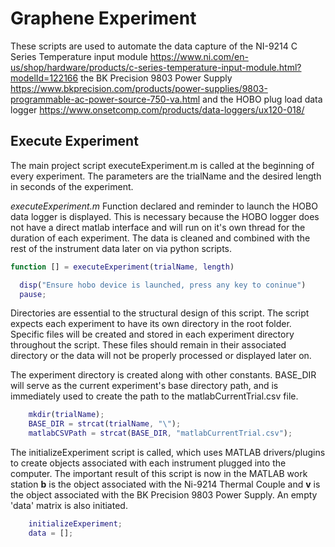 # Graphene Experiment
These scripts are used to automate the data capture of the NI-9214 C Series Temperature input module https://www.ni.com/en-us/shop/hardware/products/c-series-temperature-input-module.html?modelId=122166 the BK Precision 9803 Power Supply https://www.bkprecision.com/products/power-supplies/9803-programmable-ac-power-source-750-va.html and the HOBO plug load data logger https://www.onsetcomp.com/products/data-loggers/ux120-018/

## Execute Experiment
The main project script executeExperiment.m is called at the beginning of every experiment. The parameters are the trialName and the desired length in seconds of the experiment.

<em><i>executeExperiment.m</i></em>
Function declared and reminder to launch the HOBO data logger is displayed. This is necessary because the HOBO logger does not have a direct matlab interface and will run on it's own thread for the duration of each experiment. The data is cleaned and combined with the rest of the instrument data later on via python scripts.

```matlab
function [] = executeExperiment(trialName, length) 

  disp("Ensure hobo device is launched, press any key to coninue")
  pause;
```

Directories are essential to the structural design of this script. The script expects each experiment to have its own directory in the root folder. Specific files will be created and stored in each experiment directory throughout the script. These files should remain in their associated directory or the data will not be properly processed or displayed later on.

The experiment directory is created along with other constants. BASE_DIR will serve as the current experiment's base directory path, and is immediately used to create the path to the matlabCurrentTrial.csv file.

```matlab
    mkdir(trialName);
    BASE_DIR = strcat(trialName, "\");
    matlabCSVPath = strcat(BASE_DIR, "matlabCurrentTrial.csv");
```

The initializeExperiment script is called, which uses MATLAB drivers/plugins to create objects associated with each instrument plugged into the computer. The important result of this script is now in the MATLAB work station <b>b</b> is the object associated with the Ni-9214 Thermal Couple and <b>v</b> is the object associated with the BK Precision 9803 Power Supply. An empty 'data' matrix is also initiated.

```matlab
    initializeExperiment;
    data = [];
```
